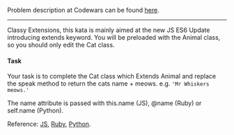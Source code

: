 Problem description at Codewars can be found
[here](https://www.codewars.com/kata/55a14aa4817efe41c20000bc/train/python).

-------------

Classy Extensions, this kata is mainly aimed at the new JS ES6 Update introducing extends keyword.
You will be preloaded with the Animal class, so you should only edit the Cat class.

#### Task
Your task is to complete the Cat class which Extends Animal and replace the speak method to return
the cats name + meows. e.g. `'Mr Whiskers meows.'`
<br>

The name attribute is passed with this.name (JS), @name (Ruby) or self.name (Python).
<br>

Reference: [JS](https://developer.mozilla.org/en-US/docs/Web/JavaScript/Reference/Classes),
[Ruby](http://rubylearning.com/satishtalim/ruby_inheritance.html),
[Python](https://docs.python.org/2/tutorial/classes.html#inheritance).

